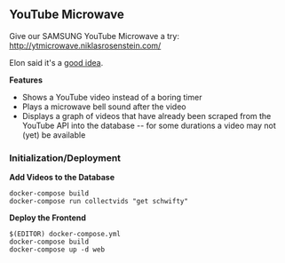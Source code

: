 ## YouTube Microwave

Give our SAMSUNG YouTube Microwave a try: http://ytmicrowave.niklasrosenstein.com/

Elon said it's a [good idea](https://twitter.com/BoredElonMusk/status/539467221740040192).

__Features__

* Shows a YouTube video instead of a boring timer
* Plays a microwave bell sound after the video
* Displays a graph of videos that have already been scraped from the YouTube
  API into the database -- for some durations a video may not (yet) be
  available

### Initialization/Deployment

__Add Videos to the Database__

    docker-compose build
    docker-compose run collectvids "get schwifty"

__Deploy the Frontend__

    $(EDITOR) docker-compose.yml
    docker-compose build
    docker-compose up -d web
